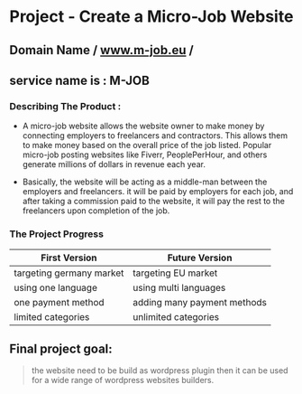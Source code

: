 
# Project - Create a Micro-Job Website
## Domain Name / www.m-job.eu /
## service name is : M-JOB



### Describing The Product :

* A micro-job website allows the website owner to make money by connecting employers to freelancers and contractors. This allows them to make money based on the overall price of the job listed. Popular micro-job posting websites like Fiverr, PeoplePerHour, and others generate millions of dollars in revenue each year.

* Basically, the website will be acting as a middle-man between the employers and freelancers. it will be paid by employers for each job, and after taking a commission paid to the website, it will pay the rest to the freelancers upon completion of the job.

### The Project Progress 
First Version | Future Version
------------ | -------------
targeting germany market | targeting EU market
using one language | using multi languages
one payment method | adding many payment methods
limited categories | unlimited categories

## Final project goal:

> the website need to be build as wordpress plugin then it can be used for a wide range of wordpress websites builders.
